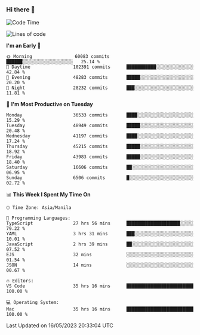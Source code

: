 ### Hi there 👋

<!--START_SECTION:waka-->
![Code Time](http://img.shields.io/badge/Code%20Time-3%2C956%20hrs%205%20mins-blue)

![Lines of code](https://img.shields.io/badge/From%20Hello%20World%20I%27ve%20Written-99.1%20million%20lines%20of%20code-blue)

**I'm an Early 🐤** 

```text
🌞 Morning                60083 commits       ██████░░░░░░░░░░░░░░░░░░░   25.14 % 
🌆 Daytime                102391 commits      ███████████░░░░░░░░░░░░░░   42.84 % 
🌃 Evening                48283 commits       █████░░░░░░░░░░░░░░░░░░░░   20.20 % 
🌙 Night                  28232 commits       ███░░░░░░░░░░░░░░░░░░░░░░   11.81 % 
```
📅 **I'm Most Productive on Tuesday** 

```text
Monday                   36533 commits       ████░░░░░░░░░░░░░░░░░░░░░   15.29 % 
Tuesday                  48949 commits       █████░░░░░░░░░░░░░░░░░░░░   20.48 % 
Wednesday                41197 commits       ████░░░░░░░░░░░░░░░░░░░░░   17.24 % 
Thursday                 45215 commits       █████░░░░░░░░░░░░░░░░░░░░   18.92 % 
Friday                   43983 commits       █████░░░░░░░░░░░░░░░░░░░░   18.40 % 
Saturday                 16606 commits       ██░░░░░░░░░░░░░░░░░░░░░░░   06.95 % 
Sunday                   6506 commits        █░░░░░░░░░░░░░░░░░░░░░░░░   02.72 % 
```


📊 **This Week I Spent My Time On** 

```text
🕑︎ Time Zone: Asia/Manila

💬 Programming Languages: 
TypeScript               27 hrs 56 mins      ████████████████████░░░░░   79.22 % 
YAML                     3 hrs 31 mins       ███░░░░░░░░░░░░░░░░░░░░░░   10.01 % 
JavaScript               2 hrs 39 mins       ██░░░░░░░░░░░░░░░░░░░░░░░   07.52 % 
EJS                      32 mins             ░░░░░░░░░░░░░░░░░░░░░░░░░   01.54 % 
JSON                     14 mins             ░░░░░░░░░░░░░░░░░░░░░░░░░   00.67 % 

🔥 Editors: 
VS Code                  35 hrs 16 mins      █████████████████████████   100.00 % 

💻 Operating System: 
Mac                      35 hrs 16 mins      █████████████████████████   100.00 % 
```


 Last Updated on 16/05/2023 20:33:04 UTC
<!--END_SECTION:waka-->


<!--
**rad182/rad182** is a ✨ _special_ ✨ repository because its `README.md` (this file) appears on your GitHub profile.

Here are some ideas to get you started:

- 🔭 I’m currently working on ...
- 🌱 I’m currently learning ...
- 👯 I’m looking to collaborate on ...
- 🤔 I’m looking for help with ...
- 💬 Ask me about ...
- 📫 How to reach me: ...
- 😄 Pronouns: ...
- ⚡ Fun fact: ...
-->
